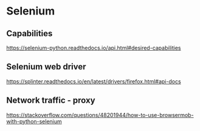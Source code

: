 # Selenium

## Capabilities
https://selenium-python.readthedocs.io/api.html#desired-capabilities


## Selenium web driver
https://splinter.readthedocs.io/en/latest/drivers/firefox.html#api-docs

## Network traffic - proxy
https://stackoverflow.com/questions/48201944/how-to-use-browsermob-with-python-selenium
